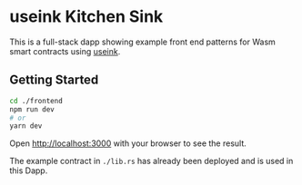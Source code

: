 # useink Kitchen Sink

This is a full-stack dapp showing example front end patterns for Wasm smart contracts using [useink](https://github.com/paritytech/useink).

## Getting Started

```bash
cd ./frontend
npm run dev
# or
yarn dev
```

Open [http://localhost:3000](http://localhost:3000) with your browser to see the result.

The example contract in `./lib.rs` has already been deployed and is used in this Dapp.